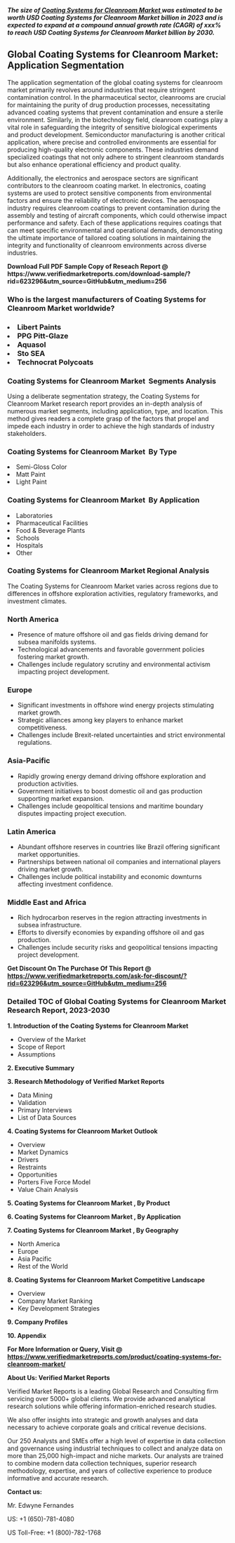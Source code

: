 <p><em><strong>The size of <a href="https://www.verifiedmarketreports.com/download-sample/?rid=623296&utm_source=GitHub&utm_medium=256" target="_blank">Coating Systems for Cleanroom Market </a> was estimated to be worth USD Coating Systems for Cleanroom Market billion in 2023 and is expected to expand at a compound annual growth rate (CAGR) of xxx% to reach USD Coating Systems for Cleanroom Market billion by 2030.</strong></em><br /><h2>Global Coating Systems for Cleanroom Market: Application Segmentation</h2><p>The application segmentation of the global coating systems for cleanroom market primarily revolves around industries that require stringent contamination control. In the pharmaceutical sector, cleanrooms are crucial for maintaining the purity of drug production processes, necessitating advanced coating systems that prevent contamination and ensure a sterile environment. Similarly, in the biotechnology field, cleanroom coatings play a vital role in safeguarding the integrity of sensitive biological experiments and product development. Semiconductor manufacturing is another critical application, where precise and controlled environments are essential for producing high-quality electronic components. These industries demand specialized coatings that not only adhere to stringent cleanroom standards but also enhance operational efficiency and product quality.</p><p>Additionally, the electronics and aerospace sectors are significant contributors to the cleanroom coating market. In electronics, coating systems are used to protect sensitive components from environmental factors and ensure the reliability of electronic devices. The aerospace industry requires cleanroom coatings to prevent contamination during the assembly and testing of aircraft components, which could otherwise impact performance and safety. Each of these applications requires coatings that can meet specific environmental and operational demands, demonstrating the ultimate importance of tailored coating solutions in maintaining the integrity and functionality of cleanroom environments across diverse industries.</p></p><p id="" class=""><strong>Download Full PDF Sample Copy of Reseach Report @ <a target="">https://www.verifiedmarketreports.com/download-sample/?rid=623296&utm_source=GitHub&utm_medium=256</a></strong></p><h3 id="" class="">Who is the largest manufacturers of&nbsp;Coating Systems for Cleanroom Market worldwide?</h3><h3 class=""></Li><Li>Libert Paints</Li><Li> PPG Pitt-Glaze</Li><Li> Aquasol</Li><Li> Sto SEA</Li><Li> Technocrat Polycoats</h3><h3 id="" class="">Coating Systems for Cleanroom Market &nbsp;Segments Analysis</h3><p id="" class="">Using a deliberate segmentation strategy, the Coating Systems for Cleanroom Market research report provides an in-depth analysis of numerous market segments, including application, type, and location. This method gives readers a complete grasp of the factors that propel and impede each industry in order to achieve the high standards of industry stakeholders.</p><h3 id="" class="">Coating Systems for Cleanroom Market &nbsp;By Type</h3><p></Li><Li>Semi-Gloss Color</Li><Li> Matt Paint</Li><Li> Light Paint</p><h3 id="" class="">Coating Systems for Cleanroom Market &nbsp;By Application</h3><p class=""></Li><Li>Laboratories</Li><Li> Pharmaceutical Facilities</Li><Li> Food & Beverage Plants</Li><Li> Schools</Li><Li> Hospitals</Li><Li> Other</p><h3 id="" class="">Coating Systems for Cleanroom Market Regional Analysis</h3><p id="" class="">The Coating Systems for Cleanroom Market varies across regions due to differences in offshore exploration activities, regulatory frameworks, and investment climates.</p><h3 id="" class="">North America</h3><ul><li>Presence of mature offshore oil and gas fields driving demand for subsea manifolds systems.</li><li>Technological advancements and favorable government policies fostering market growth.</li><li>Challenges include regulatory scrutiny and environmental activism impacting project development.</li></ul><h3 id="" class="">Europe</h3><ul><li>Significant investments in offshore wind energy projects stimulating market growth.</li><li>Strategic alliances among key players to enhance market competitiveness.</li><li>Challenges include Brexit-related uncertainties and strict environmental regulations.</li></ul><h3 id="" class="">Asia-Pacific</h3><ul><li>Rapidly growing energy demand driving offshore exploration and production activities.</li><li>Government initiatives to boost domestic oil and gas production supporting market expansion.</li><li>Challenges include geopolitical tensions and maritime boundary disputes impacting project execution.</li></ul><h3 id="" class="">Latin America</h3><ul><li>Abundant offshore reserves in countries like Brazil offering significant market opportunities.</li><li>Partnerships between national oil companies and international players driving market growth.</li><li>Challenges include political instability and economic downturns affecting investment confidence.</li></ul><h3 id="" class="">Middle East and Africa</h3><ul><li>Rich hydrocarbon reserves in the region attracting investments in subsea infrastructure.</li><li>Efforts to diversify economies by expanding offshore oil and gas production.</li><li>Challenges include security risks and geopolitical tensions impacting project development.</li></ul><p id="" class=""><strong>Get Discount On The Purchase Of This Report @ <a href="https://www.verifiedmarketreports.com/ask-for-discount/?rid=623296&utm_source=GitHub&utm_medium=256" target="_blank">https://www.verifiedmarketreports.com/ask-for-discount/?rid=623296&utm_source=GitHub&utm_medium=256</a></strong></p><h3 id="" class="">Detailed TOC of Global Coating Systems for Cleanroom Market Research Report, 2023-2030</h3><p id="" class=""><strong>1. Introduction of the Coating Systems for Cleanroom Market </strong></p><ul><li>Overview of the Market</li><li>Scope of Report</li><li>Assumptions</li></ul><p id="" class=""><strong>2. Executive Summary</strong></p><p id="" class=""><strong>3. Research Methodology of Verified Market Reports</strong></p><ul><li>Data Mining</li><li>Validation</li><li>Primary Interviews</li><li>List of Data Sources</li></ul><p id="" class=""><strong>4. Coating Systems for Cleanroom Market Outlook</strong></p><ul><li>Overview</li><li>Market Dynamics</li><li>Drivers</li><li>Restraints</li><li>Opportunities</li><li>Porters Five Force Model</li><li>Value Chain Analysis</li></ul><p id="" class=""><strong>5. Coating Systems for Cleanroom Market , By Product</strong></p><p id="" class=""><strong>6. Coating Systems for Cleanroom Market , By Application</strong></p><p id="" class=""><strong>7. Coating Systems for Cleanroom Market , By Geography</strong></p><ul><li>North America</li><li>Europe</li><li>Asia Pacific</li><li>Rest of the World</li></ul><p id="" class=""><strong>8. Coating Systems for Cleanroom Market Competitive Landscape</strong></p><ul><li>Overview</li><li>Company Market Ranking</li><li>Key Development Strategies</li></ul><p id="" class=""><strong>9. Company Profiles</strong></p><p id="" class=""><strong>10. Appendix</strong></p><p id="" class=""><strong>For More Information or Query, Visit @ <a href="https://www.verifiedmarketreports.com/product/coating-systems-for-cleanroom-market/" target="_blank">https://www.verifiedmarketreports.com/product/coating-systems-for-cleanroom-market/</a></strong></p><p id="" class=""><strong>About Us: Verified Market Reports</strong></p><p id="" class="">Verified Market Reports is a leading Global Research and Consulting firm servicing over 5000+ global clients. We provide advanced analytical research solutions while offering information-enriched research studies.</p><p id="" class="">We also offer insights into strategic and growth analyses and data necessary to achieve corporate goals and critical revenue decisions.</p><p id="" class="">Our 250 Analysts and SMEs offer a high level of expertise in data collection and governance using industrial techniques to collect and analyze data on more than 25,000 high-impact and niche markets. Our analysts are trained to combine modern data collection techniques, superior research methodology, expertise, and years of collective experience to produce informative and accurate research.</p><p id="" class=""><strong>Contact us:</strong></p><p id="" class="">Mr. Edwyne Fernandes</p><p id="" class="">US: +1 (650)-781-4080</p><p id="" class="">US Toll-Free: +1 (800)-782-1768</p>

